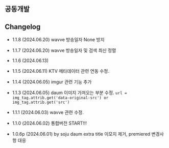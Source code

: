 ## 공동개발

## Changelog
- 1.1.8 (2024.06.20)
  wavve 방송일자 None 방지

- 1.1.7 (2024.06.20)
  wavve 방송일자 및 검색 최신 정렬

- 1.1.6 (2024.06.13)

- 1.1.5 (2024.06.11)
  KTV 메타데이터 관련 연동 수정.

- 1.1.4 (2024.06.05)
  imgur 관련 기능 추가

- 1.1.3 (2024.06.05)
  daum 이미지 가져오는 부분 수정.
  ```url = img_tag.attrib.get('data-original-src') or img_tag.attrib.get('src')```

- 1.1.1 (2024.06.03)
  wavve 관련 수정.

- 1.1.0 (2024.06.02)
  통합버전 START!!!

- 1.0.6p (2024.06.01) by soju
  daum extra title 이모지 제거, premiered 변경사항 대응